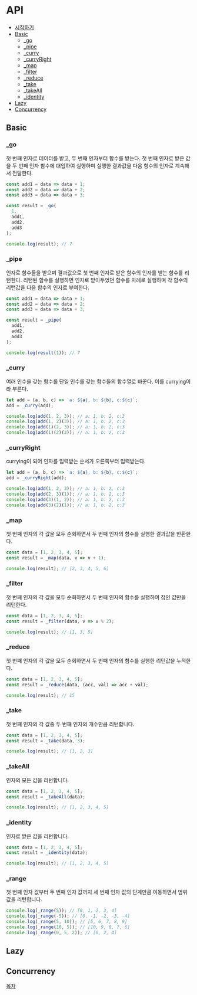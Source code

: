 # API
- [시작하기](../README.md)
- [Basic](#basic)
  - [_go](#go)
  - [_pipe](#pipe)
  - [_curry](#curry)
  - [_curryRight](#curryright)
  - [_map](#map)
  - [_filter](#filter)
  - [_reduce](#reduce)
  - [_take](#take)
  - [_takeAll](#takeall)
  - [_identity](#identity)
- [Lazy](#lazy)
- [Concurrency](#concurrency)

## Basic
### _go
첫 번째 인자로 데이터를 받고, 두 번째 인자부터 함수를 받는다. 첫 번째 인자로 받은 값을 두 번째 인자 함수에 대입하여 실행하며 실행한 결과값을 다음 함수의 인자로 계속해서 전달한다.
```javascript
const add1 = data => data + 1;
const add2 = data => data + 2;
const add3 = data => data + 3;

const result = _go(
  1,
  add1,
  add2,
  add3
);

console.log(result); // 7
```

### _pipe
인자로 함수들을 받으며 결과값으로 첫 번째 인자로 받은 함수의 인자를 받는 함수를 리턴한다. 리턴된 함수를 실행하면 인자로 받아두었던 함수를 차례로 실행하며 각 함수의 리턴값을 다음 함수의 인자로 부여한다.
```javascript
const add1 = data => data + 1;
const add2 = data => data + 2;
const add3 = data => data + 3;

const result = _pipe(
  add1,
  add2,
  add3
);

console.log(result(1)); // 7
```

### _curry
여러 인수을 갖는 함수를 단일 인수를 갖는 함수들의 함수열로 바꾼다. 이를 currying이라 부른다.
```javascript
let add = (a, b, c) => `a: ${a}, b: ${b}, c:${c}`;
add = _curry(add);

console.log(add(1, 2, 3)); // a: 1, b: 2, c:3
console.log(add(1, 2)(3)); // a: 1, b: 2, c:3
console.log(add(1)(2, 3)); // a: 1, b: 2, c:3
console.log(add(1)(2)(3)); // a: 1, b: 2, c:3
```

### _curryRight
currying이 되어 인자를 입력받는 순서가 오른쪽부터 입력받는다.
```javascript
let add = (a, b, c) => `a: ${a}, b: ${b}, c:${c}`;
add = _curryRight(add);

console.log(add(1, 2, 3)); // a: 1, b: 2, c:3
console.log(add(2, 3)(1)); // a: 1, b: 2, c:3
console.log(add(3)(1, 2)); // a: 1, b: 2, c:3
console.log(add(3)(2)(1)); // a: 1, b: 2, c:3
```
### _map
첫 번째 인자의 각 값을 모두 순회하면서 두 번째 인자의 함수를 실행한 결과값을 반환한다.
```javascript
const data = [1, 2, 3, 4, 5];
const result = _map(data, v => v + 1);

console.log(result); // [2, 3, 4, 5, 6]
```

### _filter
첫 번째 인자의 각 값을 모두 순회하면서 두 번째 인자의 함수를 실행하여 참인 값만을 리턴한다.
```javascript
const data = [1, 2, 3, 4, 5];
const result = _filter(data, v => v % 2);

console.log(result); // [1, 3, 5]
```

### _reduce
첫 번째 인자의 각 값을 모두 순회하면서 두 번째 인자의 함수를 실행한 리턴값을 누적한다.
```javascript
const data = [1, 2, 3, 4, 5];
const result = _reduce(data, (acc, val) => acc + val);

console.log(result); // 15
```

### _take
첫 번째 인자의 각 값중 두 번째 인자의 개수만큼 리턴합니다.
```javascript
const data = [1, 2, 3, 4, 5];
const result = _take(data, 3);

console.log(result); // [1, 2, 3]
```

### _takeAll
인자의 모든 값을 리턴합니다.
```javascript
const data = [1, 2, 3, 4, 5];
const result = _takeAll(data);

console.log(result); // [1, 2, 3, 4, 5]
```

### _identity
인자로 받은 값을 리턴합니다.
```javascript
const data = [1, 2, 3, 4, 5];
const result = _identity(data);

console.log(result); // [1, 2, 3, 4, 5]
```

### _range
첫 번째 인자 값부터 두 번째 인자 값까지 세 번째 인자 값의 단계만큼 이동하면서 범위 값을 리턴합니다.
```javascript
console.log(_range(5)); // [0, 1, 2, 3, 4]
console.log(_range(-5)); // [0, -1, -2, -3, -4]
console.log(_range(5, 10)); // [5, 6, 7, 8, 9]
console.log(_range(10, 5)); // [10, 9, 8, 7, 6]
console.log(_range(0, 5, 2)); // [0, 2, 4]
```

## Lazy
## Concurrency
[목차](#api)
